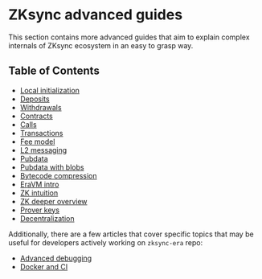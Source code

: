 # ZKsync advanced guides

This section contains more advanced guides that aim to explain complex internals of ZKsync ecosystem in an easy to grasp
way.

## Table of Contents

- [Local initialization](./01_initialization.md)
- [Deposits](./02_deposits.md)
- [Withdrawals](./03_withdrawals.md)
- [Contracts](./04_contracts.md)
- [Calls](./05_how_call_works.md)
- [Transactions](./06_how_transaction_works.md)
- [Fee model](./07_fee_model.md)
- [L2 messaging](./08_how_l2_messaging_works.md)
- [Pubdata](./09_pubdata.md)
- [Pubdata with blobs](./10_pubdata_with_blobs.md)
- [Bytecode compression](./11_compression.md)
- [EraVM intro](./12_alternative_vm_intro.md)
- [ZK intuition](./13_zk_intuition.md)
- [ZK deeper overview](./14_zk_deeper_overview.md)
- [Prover keys](./15_prover_keys.md)
- [Decentralization](./16_decentralization.md)

Additionally, there are a few articles that cover specific topics that may be useful for developers actively working on
`zksync-era` repo:

- [Advanced debugging](./90_advanced_debugging.md)
- [Docker and CI](./91_docker_and_ci.md)
